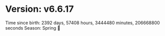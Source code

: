 # Version: v6.6.17
Time since birth: 2392 days, 57408 hours, 3444480 minutes, 206668800 seconds
Season: Spring 🌸
